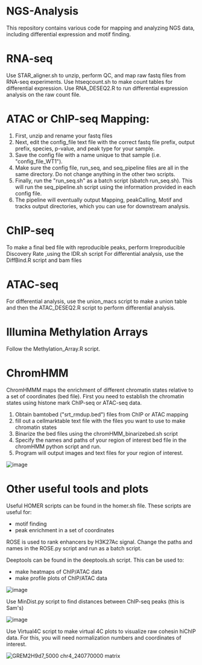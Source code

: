 # NGS-Analysis
This repository contains various code for mapping and analyzing NGS data, including differential expression and motif finding.

# RNA-seq 
Use STAR_aligner.sh to unzip, perform QC, and map raw fastq files from RNA-seq experiments.
Use htseqcount.sh to make count tables for differential expression.
Use  RNA_DESEQ2.R to run differential expression analysis on the raw count file. 

# ATAC or ChIP-seq Mapping:
1. First, unzip and rename your fastq files
2. Next, edit the config_file text file with the correct fastq file prefix, output prefix, species, p-value, and peak type for your sample.
3. Save the config file with a name unique to that sample (i.e. "config_file_WT1").
4. Make sure the config file, run_seq, and seq_pipeline files are all in the same directory. Do not change anything in the other two scripts.
5. Finally, run the "run_seq.sh" as a batch script (sbatch run_seq.sh). This will run the seq_pipeline.sh script using the information provided in each config file. 
6. The pipeline will eventually output Mapping, peakCalling, Motif and tracks output directories, which you can use for downstream analysis.

# ChIP-seq 
To make a final bed file with reproducible peaks, perform Irreproducible Discovery Rate ,using the IDR.sh script
For differential analysis, use the DiffBind.R script and bam files

# ATAC-seq 
For differential analysis, use the union_macs script to make a union table and then the ATAC_DESEQ2.R script to perform differential analysis. 

# Illumina Methylation Arrays
Follow the Methylation_Array.R script. 

# ChromHMM
ChromHMMM maps the enrichment of different chromatin states relative to a set of coordinates (bed file). First you need to establish the chromatin states using histone mark ChIP-seq or ATAC-seq data. 
1. Obtain bamtobed ("srt_rmdup.bed") files from ChIP or ATAC mapping
2. fill out a cellmarktable text file with the files you want to use to make chromatin states
3. Binarize the bed files using the chromHMM_binarizebed.sh script
4. Specify the names and paths of your region of interest bed file in the chromHMM python script and run. 
5. Program will output images and text files for your region of interest.

![image](https://user-images.githubusercontent.com/90862478/134739895-391de034-1452-4c5b-ba5b-ac29dae2696d.png)



# Other useful tools and plots
Useful HOMER scripts can be found in the homer.sh file. These scripts are useful for:
- motif finding
- peak enrichment in a set of coordinates

ROSE is used to rank enhancers by H3K27Ac signal. Change the paths and names in the ROSE.py script and run as a batch script. 

Deeptools can be found in the deeptools.sh script. This can be used to:
- make heatmaps of ChIP/ATAC data
- make profile plots of ChIP/ATAC data

![image](https://user-images.githubusercontent.com/90862478/134739913-1e962143-c604-498a-a282-f64783eee403.png)


Use MinDist.py script to find distances between ChIP-seq peaks (this is Sam's)

![image](https://user-images.githubusercontent.com/90862478/134739935-ff22b847-886c-41f8-b9d0-69ed03a89c82.png)


Use Virtual4C script to make virtual 4C plots to visualize raw cohesin hiChIP data. For this, you will need normalization numbers and coordinates of interest.

![GREM2H9d7_5000 chr4_240770000 matrix](https://user-images.githubusercontent.com/90862478/134740008-7a453b1c-8ba9-4e01-95e6-207e38c1122f.png)

